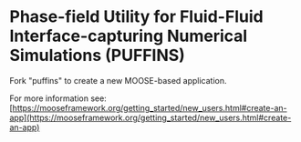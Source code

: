 Phase-field Utility for Fluid-Fluid Interface-capturing Numerical Simulations (PUFFINS)
=====

Fork "puffins" to create a new MOOSE-based application.

For more information see: [https://mooseframework.org/getting_started/new_users.html#create-an-app](https://mooseframework.org/getting_started/new_users.html#create-an-app)
